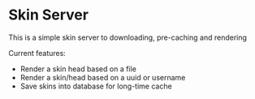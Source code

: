 # Skin Server

This is a simple skin server to downloading, pre-caching and rendering

Current features:
- Render a skin head based on a file
- Render a skin/head based on a uuid or username
- Save skins into database for long-time cache